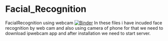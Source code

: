 # Facial_Recognition
FacialRecognition using webcam
[![Binder](https://mybinder.org/badge.svg)](https://mybinder.org/v2/gh/adityak2920/Facial_Recognition/master)
In these files i have incuded face recognition by web cam and also using camera of phone for that we need to download ipwebcam app and after installation we need to start server.
